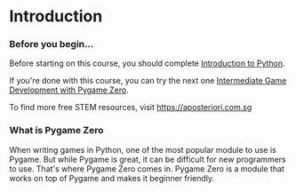 Introduction
===

### Before you begin...
Before starting on this course, you should complete [Introduction to Python](https://trinket.io/aposteriori/courses/introduction-to-python).

If you're done with this course, you can try the next one [Intermediate Game Development with Pygame Zero](../../30-Pygame-Zero-Intermediate/10-Intro/10-before.html).

To find more free STEM resources, visit https://aposteriori.com.sg

### What is Pygame  Zero
When writing games in Python, one of the most popular module to use is Pygame. But while Pygame is great, it can be difficult for new programmers to use. That's where Pygame Zero comes in. Pygame Zero is a module that works on top of Pygame and makes it beginner friendly.
